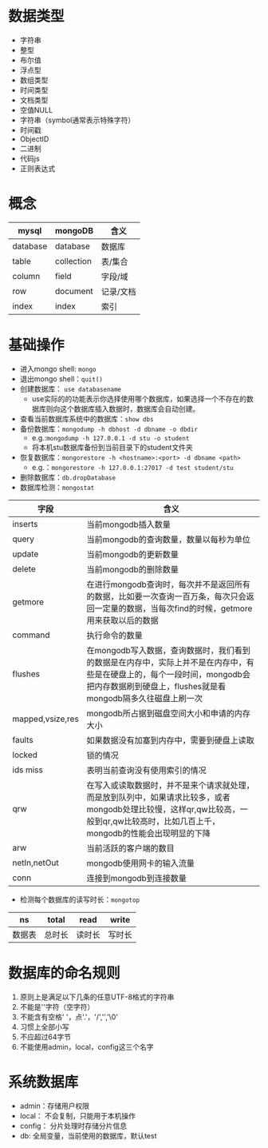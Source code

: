 # 数据类型
+ 字符串
+ 整型
+ 布尔值
+ 浮点型
+ 数组类型
+ 时间类型
+ 文档类型
+ 空值NULL
+ 字符串（symbol通常表示特殊字符）
+ 时间戳
+ ObjectID
+ 二进制
+ 代码js
+ 正则表达式

# 概念
|mysql|mongoDB|含义|
|--|--|--|
|database|database|数据库|
|table|collection|表/集合|
|column|field|字段/域|
|row|document|记录/文档|
|index|index|索引|

# 基础操作
+ 进入mongo shell: `mongo`
+ 退出mongo shell：`quit()`
+ 创建数据库： `use databasename`
    + use实际的的功能表示你选择使用哪个数据库，如果选择一个不存在的数据库则向这个数据库插入数据时，数据库会自动创建。
+ 查看当前数据库系统中的数据库：`show dbs`
+ 备份数据库：`mongodump -h dbhost -d dbname -o dbdir`
    + e.g.:`mongodump -h 127.0.0.1 -d stu -o student`
    + 将本机stu数据库备份到当前目录下的student文件夹
+ 恢复数据库：`mongorestore -h <hostname>:<port> -d dbname <path>`
    + e.g.：`mongorestore -h 127.0.0.1:27017 -d test student/stu`
+ 删除数据库：`db.dropDatabase`
+ 数据库检测：`mongostat`

|字段|含义|
|--|--|
|inserts|当前mongodb插入数量|
|query|当前mongodb的查询数量，数量以每秒为单位
|update|当前mongodb的更新数量
|delete|当前mongodb的删除数量
|getmore|在进行mongodb查询时，每次并不是返回所有的数据，比如要一次查询一百万条，每次只会返回一定量的数据，当每次find的时候，getmore用来获取以后的数据
|command|执行命令的数量
|flushes|在mongodb写入数据，查询数据时，我们看到的数据是在内存中，实际上并不是在内存中，有些是在硬盘上的，每个一段时间，mongodb会把内存数据刷到硬盘上，flushes就是看mongodb隔多久往磁盘上刷一次
|mapped,vsize,res|mongodb所占据到磁盘空间大小和申请的内存大小
|faults|如果数据没有加塞到内存中，需要到硬盘上读取
|locked|锁的情况
|ids miss|表明当前查询没有使用索引的情况
|qrw|在写入或读取数据时，并不是来个请求就处理，而是放到队列中，如果请求比较多，或者mongodb处理比较慢，这样qr,qw比较高，一般到qr,qw比较高时，比如几百上千，mongodb的性能会出现明显的下降
|arw|当前活跃的客户端的数目
|netIn,netOut|mongodb使用网卡的输入流量
|conn|连接到mongodb到连接数量

+ 检测每个数据库的读写时长：`mongotop`

|ns|total|read|write|
|--|--|--|--|
|数据表|总时长|读时长|写时长|
# 数据库的命名规则
1. 原则上是满足以下几条的任意UTF-8格式的字符串
2. 不能是''字符（空字符）
3. 不能含有空格' '，点'.'，'/','\','\0'
4. 习惯上全部小写
5. 不应超过64字节
6. 不能使用admin，local，config这三个名字

# 系统数据库
+ admin：存储用户权限
+ local： 不会复制，只能用于本机操作
+ config： 分片处理时存储分片信息
+ db: 全局变量，当前使用的数据库，默认test